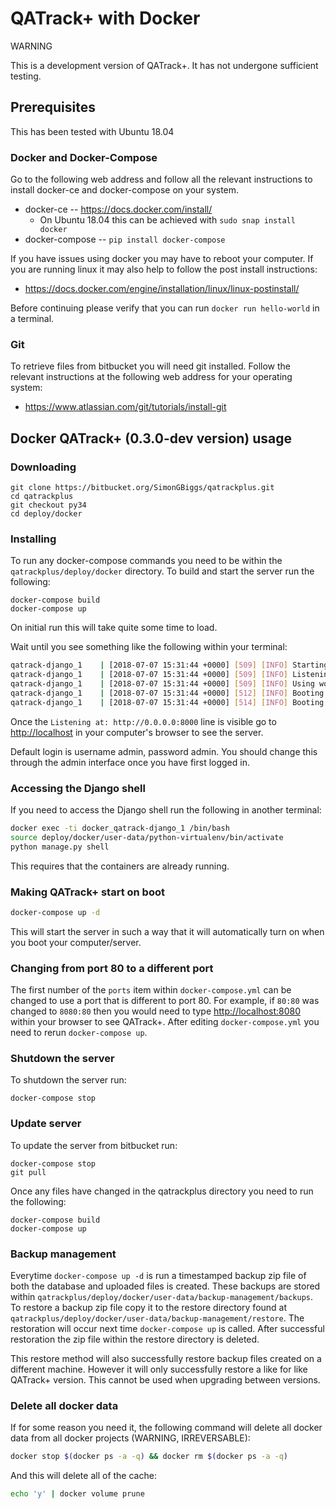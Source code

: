 # QATrack+ with Docker

WARNING

This is a development version of QATrack+. It has not undergone sufficient testing.

## Prerequisites

This has been tested with Ubuntu 18.04

### Docker and Docker-Compose

Go to the following web address and follow all the relevant instructions to install docker-ce and docker-compose on your system.

* docker-ce -- <https://docs.docker.com/install/>
  * On Ubuntu 18.04 this can be achieved with `sudo snap install docker`
* docker-compose -- `pip install docker-compose`

If you have issues using docker you may have to reboot your computer. If you are running linux it may also help to follow the post install instructions:

* <https://docs.docker.com/engine/installation/linux/linux-postinstall/>

Before continuing please verify that you can run `docker run hello-world` in a terminal.

### Git

To retrieve files from bitbucket you will need git installed. Follow the relevant instructions at the following web address for your operating system:

* <https://www.atlassian.com/git/tutorials/install-git>

## Docker QATrack+ (0.3.0-dev version) usage

### Downloading

    git clone https://bitbucket.org/SimonGBiggs/qatrackplus.git
    cd qatrackplus
    git checkout py34
    cd deploy/docker

### Installing

To run any docker-compose commands you need to be within the
`qatrackplus/deploy/docker` directory. To build and start the server run the
following:

    docker-compose build
    docker-compose up

On initial run this will take quite some time to load.

Wait until you see something like the following within your terminal:

```bash
qatrack-django_1    | [2018-07-07 15:31:44 +0000] [509] [INFO] Starting gunicorn 19.3.0
qatrack-django_1    | [2018-07-07 15:31:44 +0000] [509] [INFO] Listening at: http://0.0.0.0:8000 (509)
qatrack-django_1    | [2018-07-07 15:31:44 +0000] [509] [INFO] Using worker: sync
qatrack-django_1    | [2018-07-07 15:31:44 +0000] [512] [INFO] Booting worker with pid: 512
qatrack-django_1    | [2018-07-07 15:31:44 +0000] [514] [INFO] Booting worker with pid: 514
```

Once the `Listening at: http://0.0.0.0:8000` line is visible go to
<http://localhost> in your computer's browser to see the server.

Default login is username admin, password admin. You should change this through
the admin interface once you have first logged in.

### Accessing the Django shell

If you need to access the Django shell run the following in another terminal:

```bash
docker exec -ti docker_qatrack-django_1 /bin/bash
source deploy/docker/user-data/python-virtualenv/bin/activate
python manage.py shell
```

This requires that the containers are already running.

### Making QATrack+ start on boot

```bash
docker-compose up -d
```

This will start the server in such a way that it will automatically turn on when you boot your computer/server.

### Changing from port 80 to a different port

The first number of the `ports` item within `docker-compose.yml` can be changed
to use a port that is different to port 80. For example, if `80:80` was changed
to `8080:80` then you would need to type <http://localhost:8080> within your
browser to see QATrack+. After editing `docker-compose.yml` you need to rerun
`docker-compose up`.

### Shutdown the server

To shutdown the server run:

    docker-compose stop

### Update server

To update the server from bitbucket run:

    docker-compose stop
    git pull

Once any files have changed in the qatrackplus directory you need to run the following:

    docker-compose build
    docker-compose up

### Backup management

Everytime `docker-compose up -d` is run a timestamped backup zip file of both the database and uploaded files is created. These backups are stored within `qatrackplus/deploy/docker/user-data/backup-management/backups`. To restore a backup zip file copy it to the restore directory found at `qatrackplus/deploy/docker/user-data/backup-management/restore`. The restoration will occur next time `docker-compose up` is called. After successful restoration the zip file within the restore directory is deleted.

This restore method will also successfully restore backup files created on a different machine.
However it will only successfully restore a like for like QATrack+ version.
This cannot be used when upgrading between versions.

### Delete all docker data

If for some reason you need it, the following command will delete all docker data from all docker projects (WARNING, IRREVERSABLE):

```bash
docker stop $(docker ps -a -q) && docker rm $(docker ps -a -q)
```

And this will delete all of the cache:

```bash
echo 'y' | docker volume prune
```
